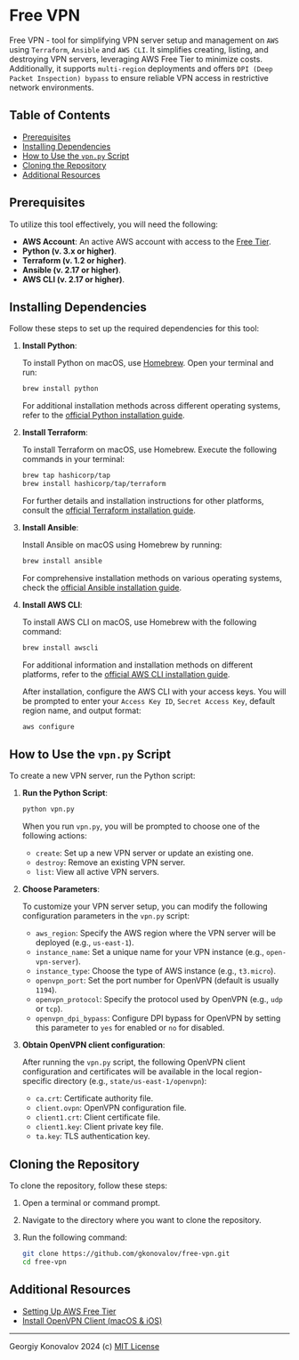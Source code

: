# Free VPN

Free VPN - tool for simplifying VPN server setup and management on `AWS` using `Terraform`, `Ansible` and `AWS CLI`. It simplifies creating, listing, and destroying VPN servers, leveraging AWS Free Tier to minimize costs. Additionally, it supports `multi-region` deployments and offers `DPI (Deep Packet Inspection) bypass` to ensure reliable VPN access in restrictive network environments.

## Table of Contents
- [Prerequisites](#prerequisites)
- [Installing Dependencies](#installing-dependencies)
- [How to Use the `vpn.py` Script](#how-to-use-the-vpnpy-script)
- [Cloning the Repository](#cloning-the-repository)
- [Additional Resources](#additional-resources)

## <a id="prerequisites">Prerequisites</a>

To utilize this tool effectively, you will need the following:

- **AWS Account**: An active AWS account with access to the [Free Tier](https://aws.amazon.com/free/).
- **Python (v. 3.x or higher)**.
- **Terraform (v. 1.2 or higher)**.
- **Ansible (v. 2.17 or higher)**.
- **AWS CLI (v. 2.17 or higher)**.

## <a id="installing-dependencies">Installing Dependencies</a>

Follow these steps to set up the required dependencies for this tool:

1. **Install Python**:

   To install Python on macOS, use [Homebrew](https://brew.sh/). Open your terminal and run:

    ```bash
    brew install python
    ```

   For additional installation methods across different operating systems, refer to the [official Python installation guide](https://www.python.org/downloads/).

2. **Install Terraform**:

   To install Terraform on macOS, use Homebrew. Execute the following commands in your terminal:

    ```bash
    brew tap hashicorp/tap
    brew install hashicorp/tap/terraform
    ```

   For further details and installation instructions for other platforms, consult the [official Terraform installation guide](https://developer.hashicorp.com/terraform/install).

3. **Install Ansible**:

   Install Ansible on macOS using Homebrew by running:

    ```bash
    brew install ansible
    ```

   For comprehensive installation methods on various operating systems, check the [official Ansible installation guide](https://docs.ansible.com/ansible/latest/installation_guide/intro_installation.html).

4. **Install AWS CLI**:

   To install AWS CLI on macOS, use Homebrew with the following command:

    ```bash
    brew install awscli
    ```

   For additional information and installation methods on different platforms, refer to the [official AWS CLI installation guide](https://docs.aws.amazon.com/cli/latest/userguide/getting-started-install.html).

   After installation, configure the AWS CLI with your access keys. You will be prompted to enter your `Access Key ID`, `Secret Access Key`, default region name, and output format:

    ```bash
    aws configure
    ```

## <a id="how-to-use-the-vpnpy-script">How to Use the `vpn.py` Script</a>

To create a new VPN server, run the Python script:

1. **Run the Python Script**:

    ```bash
    python vpn.py
    ```

    When you run `vpn.py`, you will be prompted to choose one of the following actions:

    - `create`: Set up a new VPN server or update an existing one.
    - `destroy`: Remove an existing VPN server.
    - `list`: View all active VPN servers.


2. **Choose Parameters**:

    To customize your VPN server setup, you can modify the following configuration parameters in the `vpn.py` script:

    - `aws_region`: Specify the AWS region where the VPN server will be deployed (e.g., `us-east-1`).
    - `instance_name`: Set a unique name for your VPN instance (e.g., `open-vpn-server`).
    - `instance_type`: Choose the type of AWS instance (e.g., `t3.micro`).
    - `openvpn_port`: Set the port number for OpenVPN (default is usually `1194`).
    - `openvpn_protocol`: Specify the protocol used by OpenVPN (e.g., `udp` or `tcp`).
    - `openvpn_dpi_bypass`: Configure DPI bypass for OpenVPN by setting this parameter to `yes` for enabled or `no` for disabled.


3. **Obtain OpenVPN client configuration**:

    After running the `vpn.py` script, the following OpenVPN client configuration and certificates will be available in the local region-specific directory (e.g., `state/us-east-1/openvpn`):

    - `ca.crt`: Certificate authority file.
    - `client.ovpn`: OpenVPN configuration file.
    - `client1.crt`: Client certificate file.
    - `client1.key`: Client private key file.
    - `ta.key`: TLS authentication key.


## <a id="cloning-the-repository">Cloning the Repository</a>

To clone the repository, follow these steps:

1. Open a terminal or command prompt.
2. Navigate to the directory where you want to clone the repository.
3. Run the following command:

    ```bash
    git clone https://github.com/gkonovalov/free-vpn.git
    cd free-vpn
    ```

## <a id="additional-resources">Additional Resources</a>
- [Setting Up AWS Free Tier](https://github.com/gkonovalov/free-vpn/blob/main/docs/aws.md)
- [Install OpenVPN Client (macOS & iOS)](https://github.com/gkonovalov/free-vpn/blob/main/docs/client.md)

------------
Georgiy Konovalov 2024 (c) [MIT License](https://opensource.org/licenses/MIT)